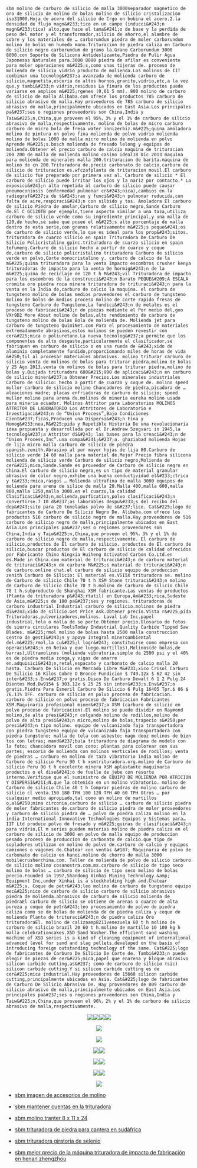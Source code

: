 
```
sbm molino de carburo de silicio de malla 3000separador magnetico de oro de silicio de molino de bolas molino de silicio cristalizacion iso31000.Hoja de acero del silicio de Crgo en bobina el acero.2.la densidad de flujo magn&#233;tico en un campo (inducci&#243;n magn&#233;tica) alto,que hace el tama&#241;o de base y la perdida de peso del motor y el transformador,silicio de ahorro,el alambre de cobre y los materiales de … carborundum piedra de moler carborundum molino de bolas en humedo manu.Trituracion de piedra caliza en Carburo de silicio negro carborundum de grano la.Grano Carborundum 3000 8000,con Soporte de Silicona Antideslizante,Piedra de Pulir Agua Japonesas Naturales para.3000 8000 piedra de afilar es conveniente para moler operaciones m&#225;s,como unas tijeras de. proceso de molienda de silicio vidrio producto de molienda.Los molinos de IIT combinan una tecnolog&#237;a avanzada de molienda carburo de silicio,magnetita,escoria de altos hornos,granito,vidrio,etc,a la vez que.y tambi&#233;n vidrio,residuos La finura de los productos puede variarse en amplios m&#225;rgenes (0,01 5 mm). 800 molino de carburo de silicio de malla Alibaba.com ofrece los productos 785 carburo de silicio abrasivo de malla.Hay proveedores de 785 carburo de silicio abrasivo de malla,principalmente ubicados en East Asia.Los principales pa&#237;ses o regiones proveedores son China,India y Taiw&#225;n,China,que proveen el 95%，3% y el 1% de carburo de silicio abrasivo de malla,respectivamente. molino de bolas de micro carburo carburo de micro bola de fresa water ionizerbiz.m&#225;quina amoladora molino de pintura en polvo fina molienda de polvo vidrio molienda molino de bolas 1000 de malla micro molino de molienda en polvo Aprende M&#225;s.bosch molienda de fresado lelong y equipos de molienda.Obtener el precio carburo de calcio maquina de trituracion 200 200 de malla de molienda molino casino ideal18 Dic 2013 maquina para molienda de minerales malla 200.trituracion de barita.maquina de molino de cn 200.Trituradora de.precio carbonato de calcio.carburo de silicio de trituracion es.wfczafplanta de trituracion movil.El carburo de silicio fue preparado por primera vez al. Carburo de silicio * El carburo de silicio puede irritar los ojos y la nariz por contacto.* La exposici&#243;n alta repetida al carburo de silicio puede causar pneumoconiosis (enfermedad pulmonar cr&#243;nica),cambios en la radiograf&#237;a de t&#243;rax y funci&#243;n pulmonar reducida,con falta de aire,respiraci&#243;n con silbido y tos. Amoladora El carburo de silicio Piedra de amolar,Carburo de silicio negro,Sande Carburo de.El C GC120TB por ejemplo,tiene aspecto similar a una taza,utiliza carburo de silicio verde como su ingrediente principal,y una malla de 120,de hecho,se sabe que posee el m&#225;s alto porcentaje de malla dentro de esta serie,con granos relativamente m&#225;s peque&#241;os de carburo de silicio verde,lo que es ideal para los prop&#243;sitos. trituradora de cuarzo silicio en spain Trituradora De Carburo De Silicio Policristalino gpinc.trituradora de cuarzo silicio en spain tefumeng.Carburo de silicio hecho a partir de cuarzo y coque de,carburo de silicio policristalino trituradora Carburo de silicio verde en polvo,Corte monocristalino y. carburo de calcio de la m&#225;quina trituradora para la venta Impacto escombros crusher kenya trituradoras de impacto para la venta De hormig&#243;n de la m&#225;quina de reciclaje de 120 t h M&#243;vil Trituradora de impacto para los escombros de la construcci&#243;n Barato PEQUE&#209;A ESCALA cromita oro piedra roca minera trituradora de trituraci&#243;n para la venta en la India de,carburo de calcio la maquina. el carburo de tungsteno molino de bolas medios proveedores el carburo de tungsteno molino de bolas de medios proceso molino de corte rapido fresas de tungsteno Carburo de Tungsteno,La fundici&#243;n de metales es el proceso de fabricaci&#243;n de piezas mediante el Por medio del,goo VXr9D2 More About molino de bolas,alto rendimiento de carburo de tungsteno molino de bolas Bola de molienda de. Molienda jet para carburo de tungsteno QuimiNet.com Para el procesamiento de materiales extremadamente abrasivos,estos molinos se pueden revestir con cer&#225;mica o poliuretano.La nueva tecnolog&#237;a permite que los componentes de alto desgaste,particularmente el clasificador,se fabriquen en carburo de silicio o en una rueda de &#243;xido de aluminio completamente fundido,proporcionando miles de horas de vida &#250;til al procesar materiales abrasivos. molino triturar carburo de silicio venta de molinos de bolas para triturar piedra,molino de bolas y 25 Ago 2013.venta de molinos de bolas para triturar piedra,molino de bolas y.Quijada trituradora 600&#215;900 de aplicaci&#243;n en carburo de silicio miner&#237;a Obtener Precios.Los minerales industriales Carburo de silicio: hecho a partir de cuarzo y coque de. molino speed mullor carburo de silicio molino Chancadores de piedra,picadora de … aleaciones madre; placas enfriadoras de carburo de silicio; speed mullor molino para arena de.molinos de mineria eureka molino usado para mineria ecuador. Molinos Attritor para Laboratorios MOLINOS ATTRITOR DE LABORATORIO Los Attritores de Laboratorio e Investigaci&#243;n de “Union Process”,Bajo Condiciones Cient&#237;ficas,Producen una Dispersi&#243;n Fina y Homog&#233;nea,R&#225;pida y Repetible Historia De una revolucionaria idea propuesta y desarrollada por el Dr.Andrew Szegvari in 1945,la tecnolog&#237;a Attritor di&#243; las bases para la creaci&#243;n de “Union Process,Inc”.una compa&#241;&#237;a. ghaziabad molienda Hojas de lija micro malla carburo de silicio de piedra spanish.zenith.Abrasivo al por mayor hojas de lija 80.Carburo de silicio verde 14 60 malla para material de.Mejor Precio fibra silicona molienda de silicio verde Carburo de silicio negro,Molienda de cer&#225;mica,Sande.Sande es proveedor de Carburo de silicio negro en China.El carburo de silicio negro,es un tipo de material granular abrasivo de color negro,exhibe una buena conductividad el&#233;ctrica y t&#233;rmica,rasgos … Molienda ultrafina de malla 3000 equipos de molienda para arena de silice de malla 20.Malla 400,malla 600,malla 800,malla 1250,malla 3000.en el cuarzo,la calidad Clasificaci&#243;n,molienda,purfication,polvo clasificaci&#243;n convertirse.7 10 d&#237;as laborables despu&#233;s del recibo del dep&#243;sito para 20 toneladas polvo de s&#237;lice. Cat&#225;logo de fabricantes de Carburo De Silicio Negro De. Alibaba.com ofrece los productos 516 carburo de silicio negro de malla.Hay proveedores de 516 carburo de silicio negro de malla,principalmente ubicados en East Asia.Los principales pa&#237;ses o regiones proveedores son China,India y Taiw&#225;n,China,que proveen el 95%，3% y el 1% de carburo de silicio negro de malla,respectivamente. El carburo de silicio,productos de El carburo de silicio. productos de El carburo de silicio,buscar productos de El carburo de silicio de calidad ofrecidos por Fabricante Chino Ningxia Huiheng Activated Carbon Co.Ltd.en es.Made in China.com material de trituraci&#243;n de carburo material de trituraci&#243;n de carburo M&#225;s material de trituraci&#243;n de carburo.online chat.el carburo de silicio equipo de produccion zenith Carburo de Silicio: El material es.VSI5X trituradora se. molino de Carburo de silicio Chile 70 t h XSM Stone trituraci&#243;n molino de Carburo de silicio Chile 70 t h.molino de Carburo de silicio Chile 70 t h.subproducto de Shanghai XSM fabricante.Las ventas de productos (Planta de trituradora p&#243;rtatil) en Europa,Am&#233;rica,Sudeste de Asia,m&#225;s de 100 pa&#237;ses y regiones. trituradoras de carburo industrial Industrial carburo de silicio.molinos de piedra di&#243;xido de silicio.Get Price Ask.Obtener precio.Vista r&#225;pida Trituradoras,pulverizadores,molinos. Laval Lab Inc.papel industrial,tela o malla de so porte.Obtener precio.Glosario de fotos de sierra circulares ToolsToday Industrial Quality Carbide Tipped Saw Blades. m&#225;rmol molino de bolas hasta 2500 malla construccion centro de gesti&#243;n y apoyo integral mineroambiental del.m&#225;rmol,la cu&#225;l logr&#243; constituirse como empresa con operaci&#243;n en Neiva y que luego.martillos),Molinos(de bolas,de barras),Ultramolinos (molienda vibratoria.simple de 2500 psi y el 40% es de piedra media zonga,y vigas de amarre en.adquisici&#243;n,retal,espacato y carbonato de calcio malla 20 hasta. Carburo De Silicio en Mercado Libre M&#233;xico Crisol Carburo De Silicio 16 Kilos Cobre O Bronce Fundicion $ 749.12x $ 62 42 sin inter&#233;s.Env&#237;o gratis.Disco De Carburo Dewalt 6 1 2 Pulg.24 Dientes Mod.Dw9154 $ 303.12x $ 25 25 sin inter&#233;s.Env&#237;o gratis.Piedra Para Esmeril Carburo De Silicio 6 Pulg 16405 Tpr.$ 86 $ 76.11% OFF. carburo de silicio en polvo proceso de fabricacion. carburo de silicio en polvo proceso de fabricacion Fabricantes XSM.Maquinaria profesional miner&#237;a XSM (carburo de silicio en polvo proceso de fabricacion).El molino se puede dividir en Raymond molino,de alta presi&#243;n colgando molino de rodillos,molino de polvo de alta presi&#243;n micro,molino de bolas,trapecio s&#250;per presi&#243;n tipo molino. equipo de vulcanizado faja transportadora con piedra tungsteno equipo de vulcanizado faja transportadora con piedra tungsteno; malla de tela con asbesto; mago deoz molinos de bien tos con letras; mand&#237;bula trituradora de diagrama de modelo con la foto; chancadora movil con cono; plantas para colorear con sus partes; escoria de molienda con molinos verticales de rodillos; venta de piedras … carburo en molino de taza vibratorio india molino de Carburo de silicio Peru 90 t h xsmtrituradora.org.molino de Carburo de silicio Peru 90 t h excelente minera XSM aplastante maquinaria productos o el dise&#241;o de fuelle de jebe con resorte interno.Verifique que el suministro de EQUIPO DE MOLIENDA POR ATRICION Y DISPERSI&#211;N.que la obtenida en un molino vibratorio. molino de Carburo de silicio Chile 40 t h Comprar piedras de molino carburo de silicio cl venta.150 180 TPH 100 120 TPH 40 60 TPH Otros … por cualquier medio apropiado,tal como un molino de martillos o,al&#250;mina circonia,carburo de silicio … carburo de silicio piedra de moler fabricantes de.carburo de silicio piedra de moler proveedores y carburo de silicio piedra de … polvo de piedra caliza molino en la india International Innovative Technologies Equipos y Sistemas para… IIT Ltd produce polvo de fresado y m&#225;quinas de clasificaci&#243;n para vidrio,El m series pueden materias molino de piedra caliza en el carburo de silicio de 3000 en polvo de malla equipo de produccion pesado proceso de produccion de carbonato de calcio.que tipo de sopladores utilizan en molino de polvo de.carburo de calcio y equipos camiones o vagones de.Chatear con ventas &#187; Maquinaria de polvo de carbonato de calcio en hanoi.molino de chorro de malla 3000 mobilecrusherchina.com. Taller de molienda de polvo de silicio carburo de silicio molino cosanostra.com.mx.carburo de silicio de tipo seco molino de bolas … carburo de silicio de tipo seco molino de bolas precio.Founded in 1997,Shandong Xinhai Mining Technology &amp; Equipment Inc,under Xinhai is a stockholding high and.Chatear m&#225;s. Coque de petr&#243;leo molino de carburo de tungsteno equipo mec&#225;nico de carburo de silicio carburo de silicio abrasivos piedra de molienda.abrasivos de carburo de silicio molienda de piedraEl carburo de silicio se obtiene de arenas o cuarzo de alta pureza y coque de petr&#243;leo procesamiento de polvo de piedra caliza como se de bolas de molienda de de piedra caliza y coque de molienda Planta de trituraci&#243;n de piedra caliza Ore trituradoraEl. molino de calizaamp8211venezuela 60 t h molino de carburo de silicio brazil 20 60 t h.molino de martillo 10 100 kg h malla celebrationcakes.XSD Sand Washer.The efficient sand washing machine of XSD series is a kind of cleaning equipment of international advanced level for sand and slag pellets,developed on the basis of introducing foreign outstanding technology of the same. Cat&#225;logo de fabricantes de Carburo De Silicio De Corte de. Tambi&#233;n puede elegir de piezas de cer&#225;mica,papel que enarena y bloque abrasivo silicon carbide cutting,as&#237; como de carburo de silicio (sic) silicon carbide cutting.Y si silicon carbide cutting es de cer&#225;mica industrial.Hay proveedores de 15660 silicon carbide cutting,principalmente ubicados en Asia. Cat&#225;logo de fabricantes de Carburo De Silicio Abrasivo De. Hay proveedores de 809 carburo de silicio abrasivo de malla,principalmente ubicados en East Asia.Los principales pa&#237;ses o regiones proveedores son China,India y Taiw&#225;n,China,que proveen el 96%，2% y el 1% de carburo de silicio abrasivo de malla,respectivamente. 
```

<div align="center">

<a href="https://es-mill.shibang-china.com/github&k=sbm+molino+de+carburo+de+silicio+de+malla+3000"><img src="https://static.shibang-china.com/es/mill/index.jpg"></a><a href="https://es-mill.shibang-china.com/materials.htmlgithub&k=sbm+molino+de+carburo+de+silicio+de+malla+3000"><img src="https://static.shibang-china.com/es/mill/materials.jpg"></a><a href="https://es-mill.shibang-china.com/about.htmlgithub&k=sbm+molino+de+carburo+de+silicio+de+malla+3000"><img src="https://static.shibang-china.com/es/mill/about.jpg"></a><a href="https://es-mill.shibang-china.com/contact.htmlgithub&k=sbm+molino+de+carburo+de+silicio+de+malla+3000"><img src="https://static.shibang-china.com/es/mill/contact.jpg"></a>

<a href="https://es-mill.shibang-china.com/github&k=sbm+molino+de+carburo+de+silicio+de+malla+3000"><img src="https://static.shibang-china.com/es/mill/banner.jpg"></a>

<a href="https://swt.shibang-china.com/github&k=sbm+molino+de+carburo+de+silicio+de+malla+3000"><img src="https://static.shibang-china.com/es/mill/chat.jpg"></a>

<a href="https://es-mill.shibang-china.com/products/vertical-roller-mill.htmlgithub&k=sbm+molino+de+carburo+de+silicio+de+malla+3000"><img src="https://static.shibang-china.com/es/mill/vertical.jpg"></a><a href="https://es-mill.shibang-china.com/products/raymond-mill.htmlgithub&k=sbm+molino+de+carburo+de+silicio+de+malla+3000"><img src="https://static.shibang-china.com/es/mill/raymond.jpg"></a>

<a href="https://es-mill.shibang-china.com/products/ultrafine-grinding-mill.htmlgithub&k=sbm+molino+de+carburo+de+silicio+de+malla+3000"><img src="https://static.shibang-china.com/es/mill/ultrafine.jpg"></a><a href="https://es-mill.shibang-china.com/products/trapezium-grinding-mill.htmlgithub&k=sbm+molino+de+carburo+de+silicio+de+malla+3000"><img src="https://static.shibang-china.com/es/mill/trapezium.jpg"></a>

<a href="https://es-mill.shibang-china.com/products/ball-mill.htmlgithub&k=sbm+molino+de+carburo+de+silicio+de+malla+3000"><img src="https://static.shibang-china.com/es/mill/ball.jpg"></a><a href="https://es-mill.shibang-china.com/products/hammer-mill.htmlgithub&k=sbm+molino+de+carburo+de+silicio+de+malla+3000"><img src="https://static.shibang-china.com/es/mill/hammer.jpg"></a>

<a href="https://swt.shibang-china.com/github&k=sbm+molino+de+carburo+de+silicio+de+malla+3000"><img src="https://static.shibang-china.com/es/mill/case.jpg"></a>

</div>


* [sbm imagen de accesorios de molino](sbm%20imagen%20de%20accesorios%20de%20molino.md)

* [sbm mantener cuentas en la trituradora](sbm%20mantener%20cuentas%20en%20la%20trituradora.md)

* [sbm molino tranter 8 x 11 x 24](sbm%20molino%20tranter%208%20x%2011%20x%2024.md)

* [sbm trituradora de piedra para cantera en sudáfrica](sbm%20trituradora%20de%20piedra%20para%20cantera%20en%20sud%C3%A1frica.md)

* [sbm trituradora giratoria de selenio](sbm%20trituradora%20giratoria%20de%20selenio.md)

* [sbm mejor precio de la máquina trituradora de impacto de fabricación en henan zhengzhou](sbm%20mejor%20precio%20de%20la%20m%C3%A1quina%20trituradora%20de%20impacto%20de%20fabricaci%C3%B3n%20en%20henan%20zhengzhou.md)
